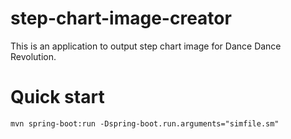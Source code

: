 # step-chart-image-creator

This is an application to output step chart image for Dance Dance Revolution.

# Quick start

```
mvn spring-boot:run -Dspring-boot.run.arguments="simfile.sm"
```

